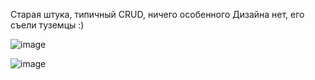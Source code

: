 Старая штука, типичный CRUD, ничего особенного
Дизайна нет, его съели туземцы :)

![image](https://github.com/user-attachments/assets/afe717e8-f968-43d0-b2e2-6d28aaf40e99)

![image](https://github.com/user-attachments/assets/80a1add7-9ee2-4dd7-98a9-83fd064dc3c5)

